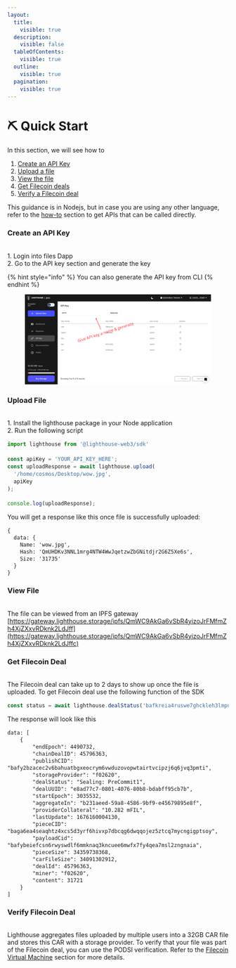 ```yaml
---
layout:
  title:
    visible: true
  description:
    visible: false
  tableOfContents:
    visible: true
  outline:
    visible: true
  pagination:
    visible: true
---
```


# ⛏ Quick Start

In this section, we will see how to

1. [Create an API Key](quick-start.md#create-an-api-key)
2. [Upload a file](quick-start.md#upload-a-file)
3. [View the file](quick-start.md#view-file)
4. [Get Filecoin deals](quick-start.md#get-filecoin-deal)
5. [Verify a Filecoin deal](quick-start.md#verify-filecoin-deal)

This guidance is in Nodejs, but in case you are using any other language, refer to the [how-to](broken-reference) section to get APIs that can be called directly.

### Create an API Key

\
1\. Login into files Dapp\
2\. Go to the API key section and generate the key

{% hint style="info" %}
You can also generate the API key from CLI
{% endhint %}

<figure><img src=".gitbook/assets/api key.png" alt=""><figcaption></figcaption></figure>

### Upload File

\
1\. Install the lighthouse package in your Node application\
2\. Run the following script

```javascript
import lighthouse from '@lighthouse-web3/sdk'

const apiKey = 'YOUR_API_KEY_HERE';
const uploadResponse = await lighthouse.upload(
  '/home/cosmos/Desktop/wow.jpg', 
  apiKey
);

console.log(uploadResponse);
```

You will get a response like this once file is successfully uploaded:

```
{
  data: {
    Name: 'wow.jpg',
    Hash: 'QmUHDKv3NNL1mrg4NTW4WwJqetzwZbGNitdjr2G6Z5Xe6s',
    Size: '31735'
  }
}
```

### View File

\
The file can be viewed from an IPFS gateway\
[https://gateway.lighthouse.storage/ipfs/QmWC9AkGa6vSbR4yizoJrFMfmZh4XjZXxvRDknk2LdJff](https://gateway.lighthouse.storage/ipfs/QmWC9AkGa6vSbR4yizoJrFMfmZh4XjZXxvRDknk2LdJffc)

### Get Filecoin Deal

\
The Filecoin deal can take up to 2 days to show up once the file is uploaded. To get Filecoin deal use the following function of the SDK

```javascript
const status = await lighthouse.dealStatus('bafkreia4ruswe7ghckleh3lmpujo5asrnd7hrtu5r23zjk2robpcoend34')
```

The response will look like this

```
data: [
    {
        "endEpoch": 4490732,
        "chainDealID": 45796363,
        "publishCID": "bafy2bzacec2v6bahuatbgxeocrym6vwduzovopwtairtvcipzj6q6jvq3pmti",
        "storageProvider": "f02620",
        "dealStatus": "Sealing: PreCommit1",
        "dealUUID": "e8ad77c7-0801-4076-80b8-bdabff95cb7b",
        "startEpoch": 3035532,
        "aggregateIn": "b231aeed-59a8-4586-9bf9-e45679895e8f",
        "providerCollateral": "10.282 mFIL",
        "lastUpdate": 1676160004130,
        "pieceCID": "baga6ea4seaqhtz4xcs5d3yrf6hivxp7dbcqg6dwqqojez5ztcq7mycngigptsoy",
        "payloadCid": "bafybeiefcsn6rwyswdlf6mmknaq3kncuee6mwfx7fy4qea7msl2zngnaia",
        "pieceSize": 34359738368,
        "carFileSize": 34091302912,
        "dealId": 45796363,
        "miner": "f02620",
        "content": 31721
    }
]
```

### Verify Filecoin Deal

\
Lighthouse aggregates files uploaded by multiple users into a 32GB CAR file and stores this CAR with a storage provider. To verify that your file was part of the Filecoin deal, you can use the PODSI verification. Refer to the [Filecoin Virtual Machine](filecoin-virtual-machine/podsi.md) section for more details.
